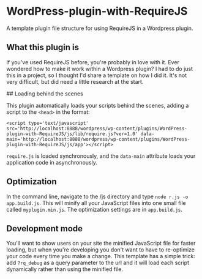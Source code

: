 WordPress-plugin-with-RequireJS
===============================

A template plugin file structure for using RequireJS in a Wordpress plugin. 

## What this plugin is

If you've used RequireJS before, you're probably in love with it. Ever wondered how to make it work within a Wordpress plugin? I had to do just this in a project, so I thought I'd share a template on how I did it. It's not very difficult, but did need a little research at the start.

## Loading behind the scenes

This plugin automatically loads your scripts behind the scenes, adding a script to the `<head>` in the format: 

`<script type='text/javascript' src='http://localhost:8888/wordpress/wp-content/plugins/WordPress-plugin-with-RequireJS/js/lib/require.js?ver=1.0' data-main='http://localhost:8888/wordpress/wp-content/plugins/WordPress-plugin-with-RequireJS/js/app'></script>`

`require.js` is loaded synchronously, and the `data-main` attribute loads your application code in asynchronously. 

## Optimization

In the command line, navigate to the /js directory and type `node r.js -o app.build.js`. This will minify all your JavaScript files into one small file called `myplugin.min.js`. The optimization settings are in `app.build.js`.

## Development mode

You'll want to show users on your site the minified JavaScript file for faster loading, but when you're developing you don't want to have to re-optimize your code every time you make a change. This template has a simple trick: add `?rq_debug` as a query parameter to the url and it will load each script dynamically rather than using the minified file.